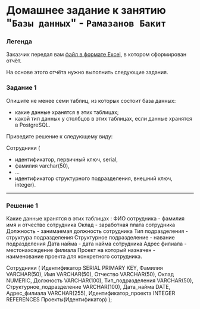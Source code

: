# Домашнее задание к занятию "`Базы данных`" - `Рамазанов Бакит`


### Легенда

Заказчик передал вам [файл в формате Excel](https://github.com/netology-code/sdb-homeworks/blob/main/resources/hw-12-1.xlsx), в котором сформирован отчёт. 

На основе этого отчёта нужно выполнить следующие задания.

### Задание 1

Опишите не менее семи таблиц, из которых состоит база данных:

- какие данные хранятся в этих таблицах;
- какой тип данных у столбцов в этих таблицах, если данные хранятся в PostgreSQL.

Приведите решение к следующему виду:

Сотрудники (

- идентификатор, первичный ключ, serial,
- фамилия varchar(50),
- ...
- идентификатор структурного подразделения, внешний ключ, integer).

---

### Решение 1
Какие данные хранятся в этих таблицах :
ФИО сотрудника - фамилия имя и отчество сотрудника
Оклад - заработная плата сотрудника
Должность - занимаемая должность сотрудника
Тип подразделения - структура подразделения
Структурное подразделение - навание подразделения
Дата найма - дата найма сотрудника
Адрес филиала - местонахождение филиала
Проект на который назначен - наименование проекта для конкретного сотрудника.

Сотрудники (
    Идентификатор SERIAL PRIMARY KEY,
    Фамилия VARCHAR(50),
    Имя VARCHAR(50),
    Отчество VARCHAR(50),
    Оклад NUMERIC,
    Должность VARCHAR(100),
    Тип_подразделения VARCHAR(50),
    Структурное_подразделение VARCHAR(100),
    Дата_найма DATE,
    Адрес_филиала VARCHAR(255),
    Идентификатор_проекта INTEGER REFERENCES Проекты(Идентификатор)
);
